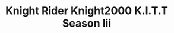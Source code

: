 ---
layout: product
title: "Knight Rider Knight2000 K.I.T.T Season Iii"
price: "TBA" 
desc: "N/A"
img_path: "/assets/img/AO07037.webp"
brand: "N/A"
available: false
special_offer: false
new: false
soon: false
cat: "010000"
subcat: "013700"
subsubcat: "0N/A"
sifra: "AO07037"
popular: false
spec: false
---